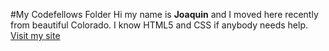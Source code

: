 #My Codefellows Folder
Hi my name is **Joaquin** and I moved here recently from beautiful Colorado.
I know HTML5 and CSS if anybody needs help.
[Visit my site](www.betwinsouls.com/blog) 
